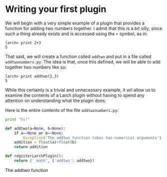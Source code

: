 # Writing your first plugin

We will begin with a very simple example of a plugin that provides a
function for adding two numbers together.  I admit that this is a bit
silly, since such a thing already exists and is accessed using the `+`
symbol, as in:

```
larch> print 2+3
5
```
That said, we will create a function called `addtwo` and put in a file
called `addtwonumbers.py`.  The idea is that, once this defined, we
will be able to add together two numbers like so:
```
larch> print addtwo(2,3)
5
```
While this certainly is a trivial and unnecessary example, it wil
allow us to examine the contents of a Larch plugin without having to
spend any attention on understanding what the plugin does.

Here is the entire contents of the file `addtwonumbers.py`:
```python linenums
print "hi!"

def addtwo(a=None, b=None):
    if a==None or b==None:
        Exception('The addtwo function takes two numerical arguments')
    addition = float(a)+float(b)
    return addition

def registerLarchPlugin():
    return ('_math', {'addtwo': addtwo})
```
The addtwo function 
